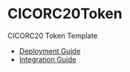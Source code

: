 # CICORC20Token
CICORC20 Token Template

* [Deployment Guide](https://docs.qtum.site/en/QRC20-Token-Introduce.html)
* [Integration Guide](https://docs.qtum.site/en/QRC20-integration.html)
